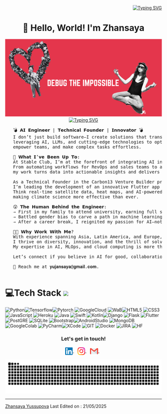 <div align="right"><a href="https://git.io/typing-svg"><img src="https://readme-typing-svg.herokuapp.com?font=Jersey+25&size=30&duration=2000&pause=1000&color=000000&background=FFFFFF00&random=false&width=435&lines=🚀+Shaping+Tomorrow+with+AI/ML" alt="Typing SVG" /></a></div>
<h1 align="center"; font-family='serif';> 👋 Hello, World! I'm Zhansaya</h1>
<img width="1100" alt="Screenshot 2024-04-27 at 3 06 36 PM" src="https://github.com/yujansaya/yujansaya/blob/main/meme.png">

<div align="center"><a href="https://git.io/typing-svg"><img src="https://readme-typing-svg.herokuapp.com?font=Jersey+25&size=30&duration=2000&pause=1000&color=000000&background=FFFFFF00&random=false&width=435&lines=ML/AI+Engineer;Software+Developer;%20LLMs%20|%20GenAI%20|%20DataScience+Enthusiast;%20Python%20|%20PyTorch%20|%20Tensorflow|%20Scikit-learn;Continuous%20learner" alt="Typing SVG" /></a></div>

<pre>
   💣 𝗔𝗜 𝗘𝗻𝗴𝗶𝗻𝗲𝗲𝗿 | 𝗧𝗲𝗰𝗵𝗻𝗶𝗰𝗮𝗹 𝗙𝗼𝘂𝗻𝗱𝗲𝗿 | 𝗜𝗻𝗻𝗼𝘃𝗮𝘁𝗼𝗿 💣
   I don’t just build software—I create solutions that transform challenges into opportunities, 
   leveraging AI, LLMs, and cutting-edge technologies to optimize workflows, 
   empower teams, and make complex tasks effortless.

   🚀 𝗪𝗵𝗮𝘁 𝗜’𝘃𝗲 𝗕𝗲𝗲𝗻 𝗨𝗽 𝗧𝗼:
   At Stable Club, I’m at the forefront of integrating AI into data pipelines and business processes. 
   From automating workflows for RevOps and sales teams to analyzing client data for tailored solutions,
   my work turns data into actionable insights and delivers tangible results.

   As a Technical Founder in the Carbon13 Venture Builder program, 
   I’m leading the development of an innovative Flutter app for researchers monitoring soil gas emissions. 
   Think real-time satellite data, heat maps, and AI-powered uncertainty estimations—all in one sleek tool, 
   making climate science more effective than ever.

   😲 𝗧𝗵𝗲 𝗛𝘂𝗺𝗮𝗻 𝗕𝗲𝗵𝗶𝗻𝗱 𝘁𝗵𝗲 𝗘𝗻𝗴𝗶𝗻𝗲𝗲𝗿:
   ⇢ First in my family to attend university, earning full scholarships from Kazakh and Chinese governments.
   ⇢ Battled gender bias to carve a path in machine learning, becoming a role model for my daughter and others.
   ⇢ After a career break, I reignited my passion for AI—not just to build a career, but to inspire others to chase their dreams fearlessly.

   🥷🏼 𝗪𝗵𝘆 𝗪𝗼𝗿𝗸 𝗪𝗶𝘁𝗵 𝗠𝗲?
   With experience spanning Asia, Latin America, and Europe, I bring a global mindset to my projects.
   I thrive on diversity, innovation, and the thrill of solving problems that matter. 
   My expertise in AI, MLOps, and cloud computing is more than technical—I use it to make a difference.

   Let’s connect if you believe in AI for good, collaboration over competition, and building solutions that leave the world a little better than we found it. 🚀

   📧 Reach me at 𝐲𝐮𝐣𝐚𝐧𝐬𝐚𝐲𝐚@𝐠𝐦𝐚𝐢𝐥.𝐜𝐨𝐦.

</pre>

# 💻Tech Stack <img src = "https://media2.giphy.com/media/QssGEmpkyEOhBCb7e1/giphy.gif?cid=ecf05e47a0n3gi1bfqntqmob8g9aid1oyj2wr3ds3mg700bl&rid=giphy.gif" width = 32px>

![Python](https://img.shields.io/badge/python-darkblue.svg?style=for-the-badge&logo=python&logoColor=white)![Tensorflow](https://img.shields.io/badge/tensorflow-orange.svg?style=for-the-badge&logo=tensorflow&logoColor=white)![Pytorch](https://img.shields.io/badge/pytorch-%23000000.svg?style=for-the-badge&logo=pytorch&logoColor=white) ![GoogleCloud](https://img.shields.io/badge/Google_Cloud-4285F4?style=for-the-badge&logo=google-cloud&logoColor=white) ![WaB](https://img.shields.io/badge/Weights_&_Biases-FFBE00?style=for-the-badge&logo=WeightsAndBiases&logoColor=white)![HTML5](https://img.shields.io/badge/html5-%23E34F26.svg?style=for-the-badge&logo=html5&logoColor=white) ![CSS3](https://img.shields.io/badge/css3-%231572B6.svg?style=for-the-badge&logo=css3&logoColor=white) ![JavaScript](https://img.shields.io/badge/javascript-%23323330.svg?style=for-the-badge&logo=javascript&logoColor=%23F7DF1E) ![Heroku](https://img.shields.io/badge/heroku-%23430098.svg?style=for-the-badge&logo=heroku&logoColor=white) ![Java](https://img.shields.io/badge/Java-ED8B00?style=for-the-badge&logo=openjdk&logoColor=white) ![Swift](https://img.shields.io/badge/Swift-FA7343?style=for-the-badge&logo=swift&logoColor=white) ![Kotlin](https://img.shields.io/badge/Kotlin-0095D5?&style=for-the-badge&logo=kotlin&logoColor=white)![Django](https://img.shields.io/badge/Django-092E20?style=for-the-badge&logo=django&logoColor=white) ![Flask](https://img.shields.io/badge/Flask-000000?style=for-the-badge&logo=flask&logoColor=white) ![Flutter](https://img.shields.io/badge/Flutter-02569B?style=for-the-badge&logo=flutter&logoColor=white) ![PostGRE](https://img.shields.io/badge/PostgreSQL-316192?style=for-the-badge&logo=postgresql&logoColor=white) ![SQLite](https://img.shields.io/badge/SQLite-07405E?style=for-the-badge&logo=sqlite&logoColor=white)  ![Bootstrap](https://img.shields.io/badge/bootstrap-%23430098.svg?style=for-the-badge&logo=bootstrap&logoColor=white)![AndroidStudio](https://img.shields.io/badge/Android_Studio-3DDC84?style=for-the-badge&logo=android-studio&logoColor=white)  ![MongoDB](https://img.shields.io/badge/MongoDB-%234ea94b.svg?style=for-the-badge&logo=mongodb&logoColor=white) ![GoogleColab](https://img.shields.io/badge/Colab-F9AB00?style=for-the-badge&logo=googlecolab&color=525252) ![PyCharm](https://img.shields.io/badge/PyCharm-000000.svg?&style=for-the-badge&logo=PyCharm&logoColor=white)![XCode](https://img.shields.io/badge/Xcode-007ACC?style=for-the-badge&logo=Xcode&logoColor=white) ![GIT](https://img.shields.io/badge/GIT-E44C30?style=for-the-badge&logo=git&logoColor=white) ![Docker](https://img.shields.io/badge/docker-%230db7ed.svg?style=for-the-badge&logo=docker&logoColor=white) ![JIRA](https://img.shields.io/badge/Jira-0052CC?style=for-the-badge&logo=Jira&logoColor=white) ![HF](https://img.shields.io/badge/-ReactJs-61DAFB?logo='🤗'&logoColor=white&style=flat)

<div align="center">
  <h3><b>Let's get in touch! </b></h3>
  </div>
<p align="center">
<a href="https://www.linkedin.com/in/yussupova-zhansaya/" target="_blank">
  <img align="center" alt="Zhansaya Yussupova | Linkedin" width="24px" src="https://github.com/SatYu26/SatYu26/blob/master/Assets/Linkedin.svg" />
</a> &nbsp;&nbsp;
<a href="https://www.instagram.com/eto_kuzya/" target="_blank">
  <img align="center" alt="Zhansaya Yussupova | Instagram" width="24px" src="https://github.com/SatYu26/SatYu26/blob/master/Assets/Instagram.svg" />
</a> &nbsp;&nbsp;
<a href="mailto:yujansaya@gmail.com" >
  <img align="center" alt="Zhansaya Yussupova | Gmail" width="26px" src="https://github.com/SatYu26/SatYu26/blob/master/Assets/Gmail.svg" />
</a> &nbsp;&nbsp;
<p>
<picture>
  <source media="(prefers-color-scheme: dark)" srcset="https://raw.githubusercontent.com/yujansaya/yujansaya/output/github-contribution-grid-snake-dark.svg">
  <source media="(prefers-color-scheme: light)" srcset="https://raw.githubusercontent.com/yujansaya/yujansaya/output/github-contribution-grid-snake.svg">
  <img alt="github contribution grid snake animation" src="https://raw.githubusercontent.com/yujansaya/yujansaya/output/github-contribution-grid-snake.svg">
</picture>

---

[Zhansaya Yussupova](https://github.com/yujansaya)
Last Edited on : 21/05/2025
